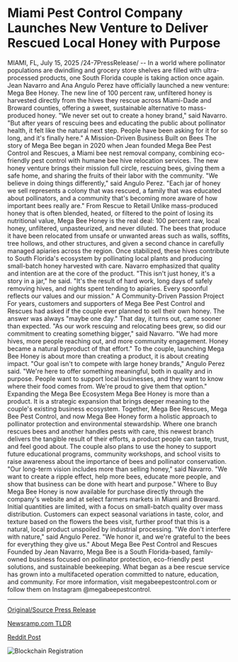 # Miami Pest Control Company Launches New Venture to Deliver Rescued Local Honey with Purpose

MIAMI, FL, July 15, 2025 /24-7PressRelease/ -- In a world where pollinator populations are dwindling and grocery store shelves are filled with ultra-processed products, one South Florida couple is taking action once again.  Jean Navarro and Ana Angulo Perez have officially launched a new venture: Mega Bee Honey. The new line of 100 percent raw, unfiltered honey is harvested directly from the hives they rescue across Miami-Dade and Broward counties, offering a sweet, sustainable alternative to mass-produced honey.  "We never set out to create a honey brand," said Navarro. "But after years of rescuing bees and educating the public about pollinator health, it felt like the natural next step. People have been asking for it for so long, and it's finally here."  A Mission-Driven Business Built on Bees  The story of Mega Bee began in 2020 when Jean founded Mega Bee Pest Control and Rescues, a Miami bee nest removal company, combining eco-friendly pest control with humane bee hive relocation services.  The new honey venture brings their mission full circle, rescuing bees, giving them a safe home, and sharing the fruits of their labor with the community.  "We believe in doing things differently," said Angulo Perez. "Each jar of honey we sell represents a colony that was rescued, a family that was educated about pollinators, and a community that's becoming more aware of how important bees really are."  From Rescue to Retail  Unlike mass-produced honey that is often blended, heated, or filtered to the point of losing its nutritional value, Mega Bee Honey is the real deal: 100 percent raw, local honey, unfiltered, unpasteurized, and never diluted.  The bees that produce it have been relocated from unsafe or unwanted areas such as walls, soffits, tree hollows, and other structures, and given a second chance in carefully managed apiaries across the region. Once stabilized, these hives contribute to South Florida's ecosystem by pollinating local plants and producing small-batch honey harvested with care. Navarro emphasized that quality and intention are at the core of the product.  "This isn't just honey, it's a story in a jar," he said. "It's the result of hard work, long days of safely removing hives, and nights spent tending to apiaries. Every spoonful reflects our values and our mission."  A Community-Driven Passion Project  For years, customers and supporters of Mega Bee Pest Control and Rescues had asked if the couple ever planned to sell their own honey. The answer was always "maybe one day." That day, it turns out, came sooner than expected.  "As our work rescuing and relocating bees grew, so did our commitment to creating something bigger," said Navarro. "We had more hives, more people reaching out, and more community engagement. Honey became a natural byproduct of that effort."  To the couple, launching Mega Bee Honey is about more than creating a product, it is about creating impact.  "Our goal isn't to compete with large honey brands," Angulo Perez said. "We're here to offer something meaningful, both in quality and in purpose. People want to support local businesses, and they want to know where their food comes from. We're proud to give them that option."  Expanding the Mega Bee Ecosystem  Mega Bee Honey is more than a product. It is a strategic expansion that brings deeper meaning to the couple's existing business ecosystem. Together, Mega Bee Rescues, Mega Bee Pest Control, and now Mega Bee Honey form a holistic approach to pollinator protection and environmental stewardship.  Where one branch rescues bees and another handles pests with care, this newest branch delivers the tangible result of their efforts, a product people can taste, trust, and feel good about.  The couple also plans to use the honey to support future educational programs, community workshops, and school visits to raise awareness about the importance of bees and pollinator conservation.  "Our long-term vision includes more than selling honey," said Navarro. "We want to create a ripple effect, help more bees, educate more people, and show that business can be done with heart and purpose."  Where to Buy  Mega Bee Honey is now available for purchase directly through the company's website and at select farmers markets in Miami and Broward. Initial quantities are limited, with a focus on small-batch quality over mass distribution.  Customers can expect seasonal variations in taste, color, and texture based on the flowers the bees visit, further proof that this is a natural, local product unspoiled by industrial processing.  "We don't interfere with nature," said Angulo Perez. "We honor it, and we're grateful to the bees for everything they give us."  About Mega Bee Pest Control and Rescues  Founded by Jean Navarro, Mega Bee is a South Florida-based, family-owned business focused on pollinator protection, eco-friendly pest solutions, and sustainable beekeeping. What began as a bee rescue service has grown into a multifaceted operation committed to nature, education, and community.  For more information, visit megabeepestcontrol.com or follow them on Instagram @megabeepestcontrol. 

---

[Original/Source Press Release](https://www.24-7pressrelease.com/press-release/524849/miami-pest-control-company-launches-new-venture-to-deliver-rescued-local-honey-with-purpose)
                    

[Newsramp.com TLDR](https://newsramp.com/curated-news/south-florida-couple-launches-mega-bee-honey-to-save-bees-and-sweeten-lives/1d19530edd3bbe2b7bb0d7475ea53510) 

 



[Reddit Post](https://www.reddit.com/r/Energy_Climate_News/comments/1m0beru/south_florida_couple_launches_mega_bee_honey_to/) 



![Blockchain Registration](https://cdn.newsramp.app/24-7PressRelease/qrcode/257/15/pearYsuw.webp)